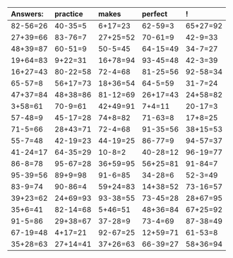 | Answers: | practice | makes | perfect | ! |
| :--- | :--- | :--- | :--- | :--- |
| 82-56=26 | 40-35=5 | 6+17=23 | 62-59=3 | 65+27=92 | 
| 27+39=66 | 83-76=7 | 27+25=52 | 70-61=9 | 42-9=33 | 
| 48+39=87 | 60-51=9 | 50-5=45 | 64-15=49 | 34-7=27 | 
| 19+64=83 | 9+22=31 | 16+78=94 | 93-45=48 | 42-3=39 | 
| 16+27=43 | 80-22=58 | 72-4=68 | 81-25=56 | 92-58=34 | 
| 65-57=8 | 56+17=73 | 18+36=54 | 64-5=59 | 31-7=24 | 
| 47+37=84 | 48+38=86 | 81-12=69 | 26+17=43 | 24+58=82 | 
| 3+58=61 | 70-9=61 | 42+49=91 | 7+4=11 | 20-17=3 | 
| 57-48=9 | 45-17=28 | 74+8=82 | 71-63=8 | 17+8=25 | 
| 71-5=66 | 28+43=71 | 72-4=68 | 91-35=56 | 38+15=53 | 
| 55-7=48 | 42-19=23 | 44-19=25 | 86-77=9 | 94-57=37 | 
| 41-24=17 | 64-35=29 | 10-8=2 | 40-28=12 | 96-19=77 | 
| 86-8=78 | 95-67=28 | 36+59=95 | 56+25=81 | 91-84=7 | 
| 95-39=56 | 89+9=98 | 91-6=85 | 34-28=6 | 52-3=49 | 
| 83-9=74 | 90-86=4 | 59+24=83 | 14+38=52 | 73-16=57 | 
| 39+23=62 | 24+69=93 | 93-38=55 | 73-45=28 | 28+67=95 | 
| 35+6=41 | 82-14=68 | 5+46=51 | 48+36=84 | 67+25=92 | 
| 91-5=86 | 29+38=67 | 37-28=9 | 73-4=69 | 87-38=49 | 
| 67-19=48 | 4+17=21 | 92-67=25 | 12+59=71 | 61-53=8 | 
| 35+28=63 | 27+14=41 | 37+26=63 | 66-39=27 | 58+36=94 | 
